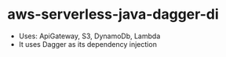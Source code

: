 # aws-serverless-java-dagger-di

- Uses: ApiGateway, S3, DynamoDb, Lambda
- It uses Dagger as its dependency injection